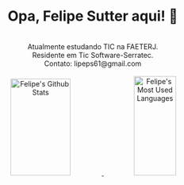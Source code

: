<h1 align="center"> Opa, Felipe Sutter aqui! 👋</h1>
<br>
<div align="center">  
 Atualmente estudando TIC na FAETERJ.<br>
 Residente em Tic Software-Serratec. <br>
 Contato: lipeps61@gmail.com <br><br>

 
   <a href="https://github.com/FelipeSutter"> 
      <img width="49%" height="195px" src="https://github-readme-stats.vercel.app/api?username=FelipeSutter&show_icons=true&count_private=true&hide_border=true&title_color=9400D3&icon_color=FFBF00&text_color=F0F8FF&bg_color=000000" alt="Felipe's Github Stats" /> 
      <img width="41%" height="200px" src="https://github-readme-stats.vercel.app/api/top-langs/?username=FelipeSutter&layout=compact&hide_border=true&title_color=9400D3&text_color=F0F8FF&bg_color=000000" alt="Felipe's Most Used Languages" />
</div>

</div>



